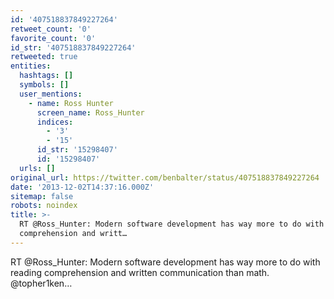 ```yaml
---
id: '407518837849227264'
retweet_count: '0'
favorite_count: '0'
id_str: '407518837849227264'
retweeted: true
entities:
  hashtags: []
  symbols: []
  user_mentions:
    - name: Ross Hunter
      screen_name: Ross_Hunter
      indices:
        - '3'
        - '15'
      id_str: '15298407'
      id: '15298407'
  urls: []
original_url: https://twitter.com/benbalter/status/407518837849227264
date: '2013-12-02T14:37:16.000Z'
sitemap: false
robots: noindex
title: >-
  RT @Ross_Hunter: Modern software development has way more to do with reading
  comprehension and writt…
---
```


RT @Ross_Hunter: Modern software development has way more to do with reading comprehension and written communication than math. @topher1ken…